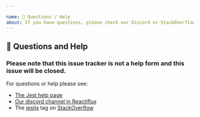 ```yaml
---

name: 💬 Questions / Help
about: If you have questions, please check our Discord or StackOverflow
---
```


## 💬 Questions and Help

### Please note that this issue tracker is not a help form and this issue will be closed.

For questions or help please see:

* [The Jest help page](https://facebook.github.io/jest/en/help.html)
* [Our discord channel in Reactiflux](https://discord.gg/MWRhKCj)
* The [jestjs](https://stackoverflow.com/questions/tagged/jestjs) tag on
  [StackOverflow](https://stackoverflow.com/questions/ask)
